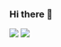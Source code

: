 ### Hi there 👋

[![](https://img.shields.io/badge/-@yxng-hrz-%23181717?style=flat-square&logo=github)](https://github.com/yxng-hrz)
[![](https://img.shields.io/badge/-Daniaal%20Nadir-blue?style=flat-square&logo=Linkedin&logoColor=white&link=https://www.linkedin.com/in/guillaume-houriez/)](https://www.linkedin.com/in/guillaume-houriez/)
